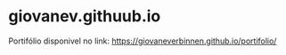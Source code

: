 # giovanev.githuub.io
Portifólio disponivel no link: https://giovaneverbinnen.github.io/portifolio/
